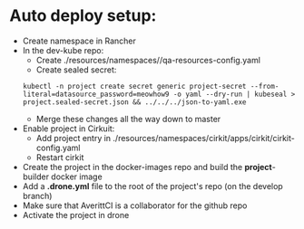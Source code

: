# Auto deploy setup:
- Create namespace in Rancher
- In the dev-kube repo:
    - Create ./resources/namespaces/*<project>*/qa-resources-config.yaml
    - Create sealed secret:
    ```
    kubectl -n project create secret generic project-secret --from-literal=datasource_password=meowhow9 -o yaml --dry-run | kubeseal > project.sealed-secret.json && ../../../json-to-yaml.exe
    ```
    - Merge these changes all the way down to master
- Enable project in Cirkuit:
    - Add project entry in ./resources/namespaces/cirkit/apps/cirkit/cirkit-config.yaml
    - Restart cirkit
- Create the project in the docker-images repo and build the **project**-builder docker image
- Add a **.drone.yml** file to the root of the project's repo (on the develop branch)
- Make sure that AverittCI is a collaborator for the github repo
- Activate the project in drone
